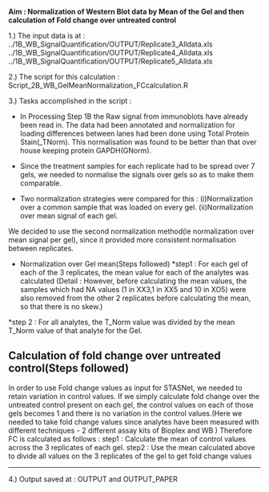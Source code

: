 
**Aim : Normalization of Western Blot data by Mean of the Gel and then calculation of Fold change over untreated control**

1.) The input data is at : 
../1B_WB_SignalQuantification/OUTPUT/Replicate3_Alldata.xls
../1B_WB_SignalQuantification/OUTPUT/Replicate4_Alldata.xls
../1B_WB_SignalQuantification/OUTPUT/Replicate5_Alldata.xls

2.) The script for this calculation : Script_2B_WB_GelMeanNormalization_FCcalculation.R

3.) Tasks accomplished in the script :
* In Processing Step 1B the Raw signal from immunoblots have already been read in. The data had been annotated and normalization for loading differences between lanes had been done using Total Protein Stain(_TNorm). This normalisation was found to be better than that over house keeping protein GAPDH(GNorm). 

* Since the treatment samples for each replicate had to be spread over 7 gels, we needed to normalise the signals over gels so as to make them comparable.
* Two normalization strategies were compared for this : 
(i)Normalization over a common sample that was loaded on every gel. 
(ii)Normalization over mean signal of each gel.

We decided to use the second normalization method(ie normalization over mean signal per gel), since it provided more consistent normalisation between replicates.
* Normalization over Gel mean(Steps followed)
*step1 : For each gel of each of the 3 replicates, the mean value for each of the analytes was calculated  (Detail : However, before calculating the mean values, the samples which had NA values (1 in XX3,1 in XX5 and 10 in XO5) were also removed from the other 2 replicates before calculating the mean, so that there is no skew.)

*step 2 : For all analytes, the T_Norm value was divided by the mean T_Norm value of that analyte for the Gel.

## Calculation of fold change over untreated control(Steps followed)
In order to use Fold change values as input for STASNet, we needed to retain variation in control values.
If we simply calculate fold change over the untreated control present on each gel, the control values on each of those gels becomes 1 and there is no variation in the control values.(Here we needed to take fold change values since analytes have been measured with different techniques - 2 different assay kits of Bioplex and WB )
Therefore FC is calculated as follows :
step1 : Calculate the mean of control values across the 3 replicates of each gel.
step2 : Use the mean calculated above to divide all values on the 3 replicates of the gel to get fold change values


********************************

4.) Output saved at : OUTPUT and OUTPUT_PAPER

